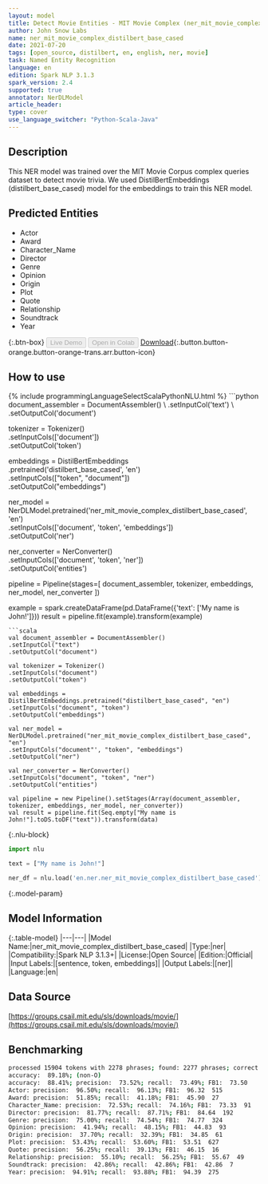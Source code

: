 ```yaml
---
layout: model
title: Detect Movie Entities - MIT Movie Complex (ner_mit_movie_complex_distilbert_base_cased)
author: John Snow Labs
name: ner_mit_movie_complex_distilbert_base_cased
date: 2021-07-20
tags: [open_source, distilbert, en, english, ner, movie]
task: Named Entity Recognition
language: en
edition: Spark NLP 3.1.3
spark_version: 2.4
supported: true
annotator: NerDLModel
article_header:
type: cover
use_language_switcher: "Python-Scala-Java"
---
```


## Description

This NER model was trained over the MIT Movie Corpus complex queries dataset to detect movie trivia. We used DistilBertEmbeddings (distilbert_base_cased) model for the embeddings to train this NER model.

## Predicted Entities

- Actor
- Award
- Character_Name
- Director
- Genre
- Opinion
- Origin
- Plot
- Quote
- Relationship
- Soundtrack
- Year

{:.btn-box}
<button class="button button-orange" disabled>Live Demo</button>
<button class="button button-orange" disabled>Open in Colab</button>
[Download](https://s3.amazonaws.com/auxdata.johnsnowlabs.com/public/models/ner_mit_movie_complex_distilbert_base_cased_en_3.1.3_2.4_1626777800973.zip){:.button.button-orange.button-orange-trans.arr.button-icon}

## How to use



<div class="tabs-box" markdown="1">
{% include programmingLanguageSelectScalaPythonNLU.html %}
```python
document_assembler = DocumentAssembler() \
.setInputCol('text') \
.setOutputCol('document')

tokenizer = Tokenizer() \
.setInputCols(['document']) \
.setOutputCol('token')

embeddings = DistilBertEmbeddings\
.pretrained('distilbert_base_cased', 'en')\
.setInputCols(["token", "document"])\
.setOutputCol("embeddings")

ner_model = NerDLModel.pretrained('ner_mit_movie_complex_distilbert_base_cased', 'en') \
.setInputCols(['document', 'token', 'embeddings']) \
.setOutputCol('ner')

ner_converter = NerConverter() \
.setInputCols(['document', 'token', 'ner']) \
.setOutputCol('entities')

pipeline = Pipeline(stages=[
document_assembler, 
tokenizer,
embeddings,
ner_model,
ner_converter
])

example = spark.createDataFrame(pd.DataFrame({'text': ['My name is John!']}))
result = pipeline.fit(example).transform(example)

```
```scala
val document_assembler = DocumentAssembler() 
.setInputCol("text") 
.setOutputCol("document")

val tokenizer = Tokenizer() 
.setInputCols("document") 
.setOutputCol("token")

val embeddings = DistilBertEmbeddings.pretrained("distilbert_base_cased", "en")
.setInputCols("document", "token") 
.setOutputCol("embeddings")

val ner_model = NerDLModel.pretrained("ner_mit_movie_complex_distilbert_base_cased", "en") 
.setInputCols("document"', "token", "embeddings") 
.setOutputCol("ner")

val ner_converter = NerConverter() 
.setInputCols("document", "token", "ner") 
.setOutputCol("entities")

val pipeline = new Pipeline().setStages(Array(document_assembler, tokenizer, embeddings, ner_model, ner_converter))
val result = pipeline.fit(Seq.empty["My name is John!"].toDS.toDF("text")).transform(data)
```

{:.nlu-block}
```python
import nlu

text = ["My name is John!"]

ner_df = nlu.load('en.ner.ner_mit_movie_complex_distilbert_base_cased').predict(text, output_level='token')
```
</div>

{:.model-param}
## Model Information

{:.table-model}
|---|---|
|Model Name:|ner_mit_movie_complex_distilbert_base_cased|
|Type:|ner|
|Compatibility:|Spark NLP 3.1.3+|
|License:|Open Source|
|Edition:|Official|
|Input Labels:|[sentence, token, embeddings]|
|Output Labels:|[ner]|
|Language:|en|

## Data Source

[https://groups.csail.mit.edu/sls/downloads/movie/](https://groups.csail.mit.edu/sls/downloads/movie/)

## Benchmarking

```bash
processed 15904 tokens with 2278 phrases; found: 2277 phrases; correct: 1674.
accuracy:  89.18%; (non-O)
accuracy:  88.41%; precision:  73.52%; recall:  73.49%; FB1:  73.50
Actor: precision:  96.50%; recall:  96.13%; FB1:  96.32  515
Award: precision:  51.85%; recall:  41.18%; FB1:  45.90  27
Character_Name: precision:  72.53%; recall:  74.16%; FB1:  73.33  91
Director: precision:  81.77%; recall:  87.71%; FB1:  84.64  192
Genre: precision:  75.00%; recall:  74.54%; FB1:  74.77  324
Opinion: precision:  41.94%; recall:  48.15%; FB1:  44.83  93
Origin: precision:  37.70%; recall:  32.39%; FB1:  34.85  61
Plot: precision:  53.43%; recall:  53.60%; FB1:  53.51  627
Quote: precision:  56.25%; recall:  39.13%; FB1:  46.15  16
Relationship: precision:  55.10%; recall:  56.25%; FB1:  55.67  49
Soundtrack: precision:  42.86%; recall:  42.86%; FB1:  42.86  7
Year: precision:  94.91%; recall:  93.88%; FB1:  94.39  275
```